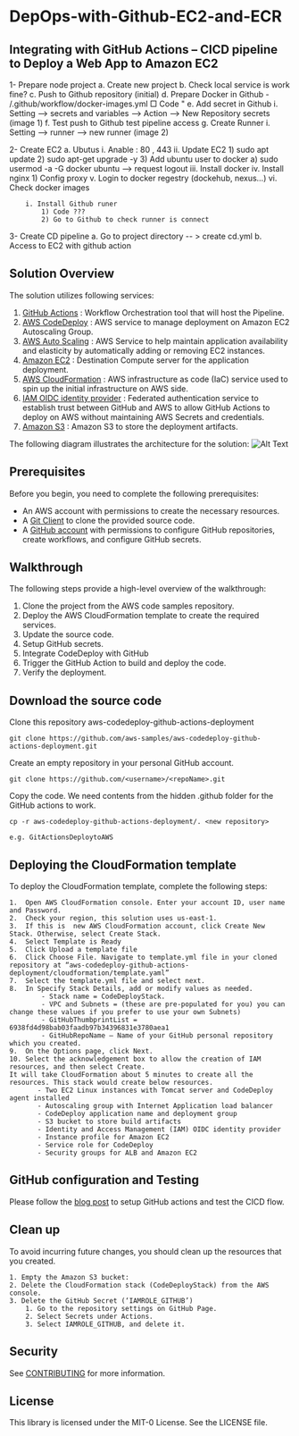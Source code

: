 # DepOps-with-Github-EC2-and-ECR

## Integrating with GitHub Actions – CICD pipeline to Deploy a Web App to Amazon EC2

1- Prepare node project
    a. Create new project
    b. Check local service is work fine?
    c. Push to Github repository (initial) 
    d. Prepare Docker in Github
        - /.github/workflow/docker-images.yml
            □ Code " 
    e. Add secret in Github
        i. Setting -->  secrets and variables --> Action --> New Repository secrets (image 1)
    f. Test push to Github test pipeline access
    g. Create Runner
        i. Setting --> runner --> new runner (image 2)
    
2- Create EC2
    a. Ubutus
        i. Anable : 80 , 443
        ii. Update EC2
            1) sudo apt update
            2) sudo apt-get upgrade -y
            3) Add ubuntu user to docker
                a) sudo usermod -a -G docker  ubuntu --> request logout
        iii. Install docker
        iv. Install nginx 
            1) Config proxy
        v. Login to docker regestry (dockehub, nexus…)
        vi. Check docker images

            
        i. Install Github runer
            1) Code ???
            2) Go to Github to check runner is connect
            
3- Create CD pipeline
    a. Go to project directory -- > create  cd.yml
    b. Access to EC2 with github action 




## Solution Overview

The solution utilizes following services:

1.	[GitHub Actions](https://docs.github.com/en/actions) : Workflow Orchestration tool that will host the Pipeline. 
2.	[AWS CodeDeploy](https://aws.amazon.com/codedeploy/) : AWS service to manage deployment on Amazon EC2 Autoscaling Group.
3.	[AWS Auto Scaling](https://aws.amazon.com/ec2/autoscaling/) : AWS Service to help maintain application availability and elasticity by automatically adding or removing EC2 instances. 
4.	[Amazon EC2](https://docs.aws.amazon.com/ec2/index.html?nc2=h_ql_doc_ec2#amazon-ec2) : Destination Compute server for the application deployment.
5.	[AWS CloudFormation](https://aws.amazon.com/cloudformation/) : AWS infrastructure as code (IaC) service used to spin up the initial infrastructure on AWS side.
6.	[IAM OIDC identity provider](https://docs.aws.amazon.com/IAM/latest/UserGuide/id_roles_providers_create_oidc.html) : Federated authentication service to establish trust between GitHub and AWS to allow GitHub Actions to deploy on AWS without maintaining AWS Secrets and credentials. 
7.	[Amazon S3](https://docs.aws.amazon.com/AmazonS3/latest/userguide/Welcome.html) : Amazon S3 to store the deployment artifacts.

The following diagram illustrates the architecture for the solution:
![Alt Text](aws-coodedeplooy-github-action-deploymentV3.png?raw=true  "Title")

## Prerequisites
Before you begin, you need to complete the following prerequisites:
    
   * An AWS account with permissions to create the necessary resources.
   * A [Git Client](https://git-scm.com/downloads) to clone the provided source code.
   * A [GitHub account](https://github.com/) with permissions to configure GitHub repositories, create workflows, and configure GitHub secrets.

## Walkthrough
The following steps provide a high-level overview of the walkthrough:

  1.	Clone the project from the AWS code samples repository.
  2.	Deploy the AWS CloudFormation template to create the required services.
  3.	Update the source code.
  4.	Setup GitHub secrets.
  5.	Integrate CodeDeploy with GitHub
  6.	Trigger the GitHub Action to build and deploy the code.
  7.	Verify the deployment.

## Download the source code

Clone this repository aws-codedeploy-github-actions-deployment 

    git clone https://github.com/aws-samples/aws-codedeploy-github-actions-deployment.git

Create an empty repository in your personal GitHub account.

    git clone https://github.com/<username>/<repoName>.git
    
Copy the code. We need contents from the hidden .github folder for the GitHub actions to work.

    cp -r aws-codedeploy-github-actions-deployment/. <new repository>

    e.g. GitActionsDeploytoAWS

## Deploying the CloudFormation template
To deploy the CloudFormation template, complete the following steps:

    1.	Open AWS CloudFormation console. Enter your account ID, user name and Password. 
    2.	Check your region, this solution uses us-east-1.
    3.	If this is  new AWS CloudFormation account, click Create New Stack. Otherwise, select Create Stack.
    4.	Select Template is Ready
    5.	Click Upload a template file
    6.	Click Choose File. Navigate to template.yml file in your cloned repository at “aws-codedeploy-github-actions-deployment/cloudformation/template.yaml” 
    7.	Select the template.yml file and select next.
    8.	In Specify Stack Details, add or modify values as needed.
            - Stack name = CodeDeployStack.
            - VPC and Subnets = (these are pre-populated for you) you can change these values if you prefer to use your own Subnets)
            - GitHubThumbprintList = 6938fd4d98bab03faadb97b34396831e3780aea1
            - GitHubRepoName – Name of your GitHub personal repository which you created.
    9.	On the Options page, click Next.
    10.	Select the acknowledgement box to allow the creation of IAM resources, and then select Create. 
    It will take CloudFormation about 5 minutes to create all the resources. This stack would create below resources.
           - Two EC2 Linux instances with Tomcat server and CodeDeploy agent installed 
           - Autoscaling group with Internet Application load balancer
           - CodeDeploy application name and deployment group
           - S3 bucket to store build artifacts
           - Identity and Access Management (IAM) OIDC identity provider
           - Instance profile for Amazon EC2 
           - Service role for CodeDeploy
           - Security groups for ALB and Amazon EC2

## GitHub configuration and Testing

Please follow the [blog post](https://aws.amazon.com/blogs/devops/integrating-with-github-actions-ci-cd-pipeline-to-deploy-a-web-app-to-amazon-ec2/) to setup GitHub actions and test the CICD flow.

## Clean up

To avoid incurring future changes, you should clean up the resources that you created.

    1. Empty the Amazon S3 bucket:
    2. Delete the CloudFormation stack (CodeDeployStack) from the AWS console.
    3. Delete the GitHub Secret (‘IAMROLE_GITHUB’)
        1. Go to the repository settings on GitHub Page.
        2. Select Secrets under Actions.
        3. Select IAMROLE_GITHUB, and delete it.


## Security

See [CONTRIBUTING](CONTRIBUTING.md#security-issue-notifications) for more information.

## License

This library is licensed under the MIT-0 License. See the LICENSE file.
